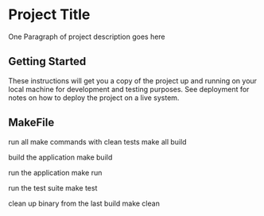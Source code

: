 
# Project Title

One Paragraph of project description goes here

## Getting Started

These instructions will get you a copy of the project up and running on your local machine for development and testing purposes. See deployment for notes on how to deploy the project on a live system.

## MakeFile

run all make commands with clean tests
make all build

build the application
make build

run the application
make run

run the test suite
make test

clean up binary from the last build
make clean
	